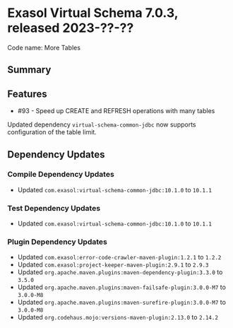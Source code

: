 # Exasol Virtual Schema 7.0.3, released 2023-??-??

Code name: More Tables

## Summary

## Features
* #93 - Speed up CREATE and REFRESH operations with many tables



Updated dependency `virtual-schema-common-jdbc` now supports configuration of the table limit.

## Dependency Updates

### Compile Dependency Updates

* Updated `com.exasol:virtual-schema-common-jdbc:10.1.0` to `10.1.1`

### Test Dependency Updates

* Updated `com.exasol:virtual-schema-common-jdbc:10.1.0` to `10.1.1`

### Plugin Dependency Updates

* Updated `com.exasol:error-code-crawler-maven-plugin:1.2.1` to `1.2.2`
* Updated `com.exasol:project-keeper-maven-plugin:2.9.1` to `2.9.3`
* Updated `org.apache.maven.plugins:maven-dependency-plugin:3.3.0` to `3.5.0`
* Updated `org.apache.maven.plugins:maven-failsafe-plugin:3.0.0-M7` to `3.0.0-M8`
* Updated `org.apache.maven.plugins:maven-surefire-plugin:3.0.0-M7` to `3.0.0-M8`
* Updated `org.codehaus.mojo:versions-maven-plugin:2.13.0` to `2.14.2`

